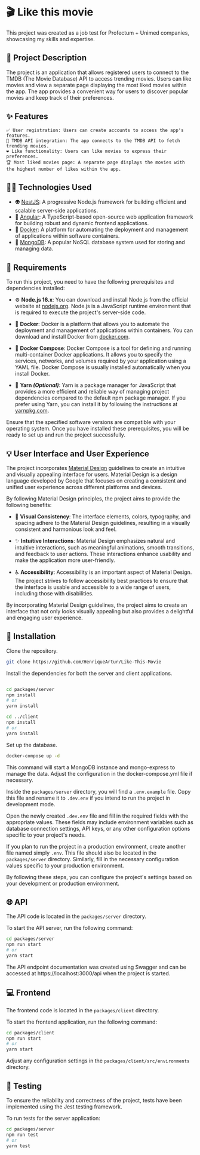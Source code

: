 # 🎬 Like this movie

This project was created as a job test for Profectum + Unimed companies, showcasing my skills and expertise.

## 📝 Project Description

The project is an application that allows registered users to connect to the TMDB (The Movie Database) API to access trending movies. Users can like movies and view a separate page displaying the most liked movies within the app. The app provides a convenient way for users to discover popular movies and keep track of their preferences.

## ✨ Features

    ✅ User registration: Users can create accounts to access the app's features.
    🎥 TMDB API integration: The app connects to the TMDB API to fetch trending movies.
    ❤️ Like functionality: Users can like movies to express their preferences.
    🏆 Most liked movies page: A separate page displays the movies with the highest number of likes within the app.

## 👩‍💻 Technologies Used

- 👽 [NestJS](https://nestjs.com/https://nestjs.com/): A progressive Node.js framework for building efficient and scalable server-side applications.
- 🔷 [Angular](https://angular.io/): A TypeScript-based open-source web application framework for building robust and dynamic frontend applications.
- 🐳 [Docker](https://www.docker.com/): A platform for automating the deployment and management of applications within software containers.
- 🍃 [MongoDB](https://www.mongodb.com/): A popular NoSQL database system used for storing and managing data.

## 🔧 Requirements

To run this project, you need to have the following prerequisites and dependencies installed:

- ⚙️ **Node.js 16.x**: You can download and install Node.js from the official website at [nodejs.org](nodejs.org). Node.js is a JavaScript runtime environment that is required to execute the project's server-side code.

- 🐳 **Docker**: Docker is a platform that allows you to automate the deployment and management of applications within containers. You can download and install Docker from [docker.com](docker.com).

- 🐳 **Docker Compose**: Docker Compose is a tool for defining and running multi-container Docker applications. It allows you to specify the services, networks, and volumes required by your application using a YAML file. Docker Compose is usually installed automatically when you install Docker.

- 🧶 **Yarn _(Optional)_**: Yarn is a package manager for JavaScript that provides a more efficient and reliable way of managing project dependencies compared to the default npm package manager. If you prefer using Yarn, you can install it by following the instructions at [yarnpkg.com](yarnpkg.com).

Ensure that the specified software versions are compatible with your operating system. Once you have installed these prerequisites, you will be ready to set up and run the project successfully.

## 💡 User Interface and User Experience

The project incorporates [Material Design](https://m3.material.io/) guidelines to create an intuitive and visually appealing interface for users. Material Design is a design language developed by Google that focuses on creating a consistent and unified user experience across different platforms and devices.

By following Material Design principles, the project aims to provide the following benefits:

- 🌈 **Visual Consistency**: The interface elements, colors, typography, and spacing adhere to the Material Design guidelines, resulting in a visually consistent and harmonious look and feel.

- ✨ **Intuitive Interactions**: Material Design emphasizes natural and intuitive interactions, such as meaningful animations, smooth transitions, and feedback to user actions. These interactions enhance usability and make the application more user-friendly.

- ♿ **Accessibility**: Accessibility is an important aspect of Material Design. The project strives to follow accessibility best practices to ensure that the interface is usable and accessible to a wide range of users, including those with disabilities.

By incorporating Material Design guidelines, the project aims to create an interface that not only looks visually appealing but also provides a delightful and engaging user experience.

## 🚀 Installation

Clone the repository.
```bash
git clone https://github.com/HenriqueArtur/Like-This-Movie
```

Install the dependencies for both the server and client applications.

```bash

cd packages/server
npm install
# or
yarn install

cd ../client
npm install
# or
yarn install
```

Set up the database.

```bash
docker-compose up -d
```

This command will start a MongoDB instance and mongo-express to manage the data. Adjust the configuration in the docker-compose.yml file if necessary.

Inside the `packages/server` directory, you will find a `.env.example` file. Copy this file and rename it to `.dev.env` if you intend to run the project in development mode.

Open the newly created `.dev.env` file and fill in the required fields with the appropriate values. These fields may include environment variables such as database connection settings, API keys, or any other configuration options specific to your project's needs.

If you plan to run the project in a production environment, create another file named simply `.env`. This file should also be located in the `packages/server` directory. Similarly, fill in the necessary configuration values specific to your production environment.

By following these steps, you can configure the project's settings based on your development or production environment.

## 🌐 API

The API code is located in the `packages/server` directory.

To start the API server, run the following command:

```bash
cd packages/server
npm run start
# or
yarn start
```

The API endpoint documentation was created using Swagger and can be accessed at https://localhost:3000/api when the project is started.

## 💻 Frontend

The frontend code is located in the `packages/client` directory.

To start the frontend application, run the following command:

```bash
cd packages/client
npm run start
# or
yarn start
```

Adjust any configuration settings in the `packages/client/src/environments` directory.

## 🧪 Testing

To ensure the reliability and correctness of the project, tests have been implemented using the Jest testing framework.

To run tests for the server application:

```bash
cd packages/server
npm run test
# or
yarn test
```
